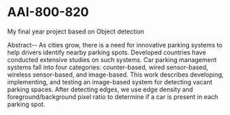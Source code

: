 # AAI-800-820
My final year project based on Object detection 


Abstract-- As cities grow, there is a need for innovative
parking systems to help drivers identify nearby parking
spots. Developed countries have conducted extensive studies
on such systems. Car parking management systems fall into
four categories: counter-based, wired sensor-based, wireless
sensor-based, and image-based. This work describes
developing, implementing, and testing an image-based system
for detecting vacant parking spaces. After detecting edges, we
use edge density and foreground/background pixel ratio to
determine if a car is present in each parking spot.
